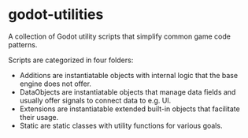 # godot-utilities
A collection of Godot utility scripts that simplify common game code patterns.

Scripts are categorized in four folders:
- Additions are instantiatable objects with internal logic that the base engine does not offer.
- DataObjects are instantiatable objects that manage data fields and usually offer signals to connect data to e.g. UI.
- Extensions are instantiatable extended built-in objects that facilitate their usage.
- Static are static classes with utility functions for various goals.